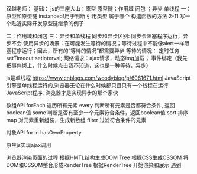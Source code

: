 双越老师：
基础：
js的三座大山：原型 原型链；作用域 闭包 ；异步 单线程
一：原型和原型链
instanceof用于判断 引用类型 属于哪个 构造函数的方法
2-11 写一个贴近实际开发原型链继承的例子

二：作用域和闭包
三：异步和单线程
同步和异步区别: 同步会阻塞程序运行，异步不会
使用异步的场景：在可能发生等待的情况；等待过程中不能像alert一样阻塞程序运行；因此，所有的“等待的情况”都需要异步
等待的情况：
定时任务 setTimeout  setInterval; 
网络请求：ajax请求，动态img加载； 
事件绑定（我先把事件绑上，什么时候点击我不知道，这也是一种等待，异步）

js是单线程
https://www.cnblogs.com/woodyblog/p/6061671.html
JavaScript引擎是单线程运行的,浏览器无论在什么时候都只且只有一个线程在运行JavaScript程序.
浏览器才是实现异步的那个家伙

数组API
forEach  遍历所有元素
every   判断所有元素是否都符合条件, 返回boolean值
some    判断是否有至少一个元素符合条件，返回boolean值
sort   排序
map   对元素重新组装，生成新数组
filter   过滤符合条件的元素

对象API
for in 
hasOwnProperty

原生js实现ajax调用

浏览器渲染页面的过程
根据HMTL结构生成DOM Tree
根据CSS生成CSSOM
将DOM和CSSOM整合形成RenderTree
根据RenderTree 开始渲染和展示
遇到<script>时，会执行并阻塞渲染

window.onload and DOMContentLoaded 的区别
window.onload  页面的全部资源加载完才会执行，包括图片、视频等
DOMContentLoaded  DOM渲染完即可执行，此时图片 视频还可能没有加载完

从输入URL到得到HTML的详细过程
浏览器更加dns服务器得到域名的ip地址
向这个IP的机器发送HTTP请求
服务器收到、处理并返回HTTP请求
浏览器得到返回内容

性能优化
减少IO操作  就是输入输出
资源压缩
缓存
使用cdn让资源加载更快
懒加载
减少dom操作
减少请求
事件节流
尽早执行操作（如 domcontentloaded）

安全性
在前端来说 ，要求不是很高
面试问到的几率应该不大
应专门的安全组或后端来做安全性
特别是数据库层面

XSS  跨站请求攻击
例如：新浪博客写一篇文章，同时偷偷插入一段<script>，攻击代码中，获取cookie，发送自己的服务器。发布博客，有人查看博客内容，会把查看者的cookie发送到攻击者的服务器
 预防：前端替换关键字，例如 替换 < 为 &lt;   >为 &gt;
XSRF   跨站请求伪造
比如  你登录一个购物网站，正在浏览商品，该网站的付费接口是aaa.com/pay?id=100  但是没有任何验证， 
然后你收到一封邮件，隐藏着 <img src=aaa.com/pay?id=100>，你查看邮件的时候，就已经悄悄的付费购买了
预防：增加验证流程，输入指纹，密码  短信验证码

简历：简洁明了，重点突出项目经历和解决方案
把个人博客放在简历中
把个人的开源项目放在简历中，或者开源的小工具

高级：
1. ES6
新的语法浏览器不能解析，需要插件babel来做一层转换，转换为浏览器能够解析的语法

wangEditor   用的gulp+rollup

rollup简单配置
```
import babel from 'rollup-plugin-babel';
import resolve from 'rollup-plugin-node-resolve';
export default {
    entry: 'src/index.js',
    format: 'umd',
    plugins: [
        resolve(),
        babel({
            exclude: 'node_modules/**'
        })
    ],
    dest: 'build/bundle.js'
}
```

模块化标准：AMD CMD
语法：import export (注意有无default)
2. Class和普通构造函数有和区别
```
class MathHandle {
    //构造器，跟php很像
    constructor(x, y){
        this.x = x;
        thix.y = y;
    }
    add () {
        return this.x = this.y;
    }
}
const m = new MathHandel(1, 2);
console.log(m.add());

```

```
function MathHandle (x, y) {
    this.x = x;
    this.y = y;
}
MathHandle.prototype.add = function(){
    return this.x + this.y;
}
const m = new MathHandel(1, 2);
console.log(m.add());
```
class 是语法糖，什么是语法糖，
双越对class语法糖的看法，这种语法糖形式，看起来和实际原理不一样的东西，我个人不赞同，形式上强行模仿java c# 却失去了它的本性和个性

